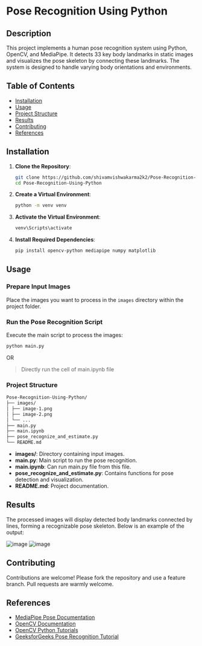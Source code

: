 # Pose Recognition Using Python

## Description

This project implements a human pose recognition system using Python, OpenCV, and MediaPipe. It detects 33 key body landmarks in static images and visualizes the pose skeleton by connecting these landmarks. The system is designed to handle varying body orientations and environments.

## Table of Contents

-   [Installation](#installation)
-   [Usage](#usage)
-   [Project Structure](#project-structure)
-   [Results](#results)
-   [Contributing](#contributing)
-   [References](#references)

## Installation

1. **Clone the Repository**:

    ```bash
    git clone https://github.com/shivamvishwakarma2k2/Pose-Recognition-Using-Python.git
    cd Pose-Recognition-Using-Python
    ```

2. **Create a Virtual Environment**:

    ```bash
    python -m venv venv
    ```

3. **Activate the Virtual Environment**:

    ```bash
    venv\Scripts\activate
    ```

4. **Install Required Dependencies**:

    ```bash
    pip install opencv-python mediapipe numpy matplotlib
    ```

## Usage

### Prepare Input Images

Place the images you want to process in the `images` directory within the project folder.

### Run the Pose Recognition Script

Execute the main script to process the images:

```bash
python main.py
```

OR 

> Directly run the cell of main.ipynb file


### Project Structure

```bash
Pose-Recognition-Using-Python/
├── images/
│ ├── image-1.png
│ ├── image-2.png
│ └── ...
├── main.py
├── main.ipynb
├── pose_recognize_and_estimate.py
└── README.md
```

-   **images/**: Directory containing input images.
-   **main.py**: Main script to run the pose recognition.
-   **main.ipynb**: Can run main.py file from this file.
-   **pose_recognize_and_estimate.py**: Contains functions for pose detection and visualization.
-   **README.md**: Project documentation.

## Results

The processed images will display detected body landmarks connected by lines, forming a recognizable pose skeleton. Below is an example of the output:

![image](https://github.com/user-attachments/assets/f5f152f7-e307-454b-ba15-5ba297f4b12c)
![image](https://github.com/user-attachments/assets/f2a606dd-4fcd-4cad-8331-7ccc0883cda4)

## Contributing

Contributions are welcome! Please fork the repository and use a feature branch. Pull requests are warmly welcome.

## References

-   [MediaPipe Pose Documentation](https://google.github.io/mediapipe/)
-   [OpenCV Documentation](https://docs.opencv.org/)
-   [OpenCV Python Tutorials](https://opencv-python-tutroals.readthedocs.io/)
-   [GeeksforGeeks Pose Recognition Tutorial](https://www.geeksforgeeks.org/)

